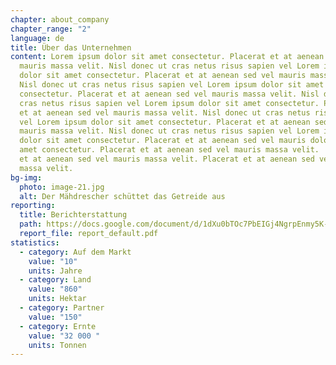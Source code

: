 ```yaml
---
chapter: about_company
chapter_range: "2"
language: de
title: Über das Unternehmen
content: Lorem ipsum dolor sit amet consectetur. Placerat et at aenean sed vel
  mauris massa velit. Nisl donec ut cras netus risus sapien vel Lorem ipsum
  dolor sit amet consectetur. Placerat et at aenean sed vel mauris massa velit.
  Nisl donec ut cras netus risus sapien vel Lorem ipsum dolor sit amet
  consectetur. Placerat et at aenean sed vel mauris massa velit. Nisl donec ut
  cras netus risus sapien vel Lorem ipsum dolor sit amet consectetur. Placerat
  et at aenean sed vel mauris massa velit. Nisl donec ut cras netus risus sapien
  vel Lorem ipsum dolor sit amet consectetur. Placerat et at aenean sed vel
  mauris massa velit. Nisl donec ut cras netus risus sapien vel Lorem ipsum
  dolor sit amet consectetur. Placerat et at aenean sed vel mauris dolor sit
  amet consectetur. Placerat et at aenean sed vel mauris massa velit.  Placerat
  et at aenean sed vel mauris massa velit. Placerat et at aenean sed vel mauris
  massa velit.
bg-img:
  photo: image-21.jpg
  alt: Der Mähdrescher schüttet das Getreide aus
reporting:
  title: Berichterstattung
  path: https://docs.google.com/document/d/1dXu0bTOc7PbEIGj4NgrpEnmy5K-TisRcgOisJoHr3Cw/edit?usp=sharing
  report_file: report_default.pdf
statistics:
  - category: Auf dem Markt
    value: "10"
    units: Jahre
  - category: Land
    value: "860"
    units: Hektar
  - category: Partner
    value: "150"
  - category: Ernte
    value: "32 000 "
    units: Tonnen
---
```

